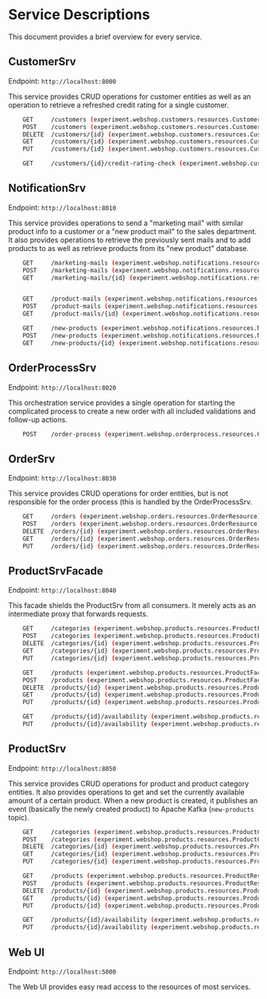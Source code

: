 # Service Descriptions

This document provides a brief overview for every service.

## CustomerSrv

Endpoint: `http://localhost:8000`

This service provides CRUD operations for customer entities as well as an operation to retrieve a refreshed credit rating for a single customer.

```bash
    GET     /customers (experiment.webshop.customers.resources.CustomerResource)
    POST    /customers (experiment.webshop.customers.resources.CustomerResource)
    DELETE  /customers/{id} (experiment.webshop.customers.resources.CustomerResource)
    GET     /customers/{id} (experiment.webshop.customers.resources.CustomerResource)
    PUT     /customers/{id} (experiment.webshop.customers.resources.CustomerResource)

    GET     /customers/{id}/credit-rating-check (experiment.webshop.customers.resources.CustomerResource)
```

## NotificationSrv

Endpoint: `http://localhost:8010`

This service provides operations to send a "marketing mail" with similar product info to a customer or a "new product mail" to the sales department. It also provides operations to retrieve the previously sent mails and to add products to as well as retrieve products from its "new product" database.

```bash
    GET     /marketing-mails (experiment.webshop.notifications.resources.NotificationResource)
    POST    /marketing-mails (experiment.webshop.notifications.resources.NotificationResource)
    GET     /marketing-mails/{id} (experiment.webshop.notifications.resources.NotificationResource)


    GET     /product-mails (experiment.webshop.notifications.resources.NotificationResource)
    POST    /product-mails (experiment.webshop.notifications.resources.NotificationResource)
    GET     /product-mails/{id} (experiment.webshop.notifications.resources.NotificationResource)(experiment.webshop.customers.resources.CustomerResource)

    GET     /new-products (experiment.webshop.notifications.resources.NotificationResource)
    POST    /new-products (experiment.webshop.notifications.resources.NotificationResource)
    GET     /new-products/{id} (experiment.webshop.notifications.resources.NotificationResource)
```

## OrderProcessSrv

Endpoint: `http://localhost:8020`

This orchestration service provides a single operation for starting the complicated process to create a new order with all included validations and follow-up actions.

```bash
    POST    /order-process (experiment.webshop.orderprocess.resources.OrderProcessResource)
```

## OrderSrv

Endpoint: `http://localhost:8030`

This service provides CRUD operations for order entities, but is not responsible for the order process (this is handled by the OrderProcessSrv.

```bash
    GET     /orders (experiment.webshop.orders.resources.OrderResource)
    POST    /orders (experiment.webshop.orders.resources.OrderResource)
    DELETE  /orders/{id} (experiment.webshop.orders.resources.OrderResource)
    GET     /orders/{id} (experiment.webshop.orders.resources.OrderResource)
    PUT     /orders/{id} (experiment.webshop.orders.resources.OrderResource)
```

## ProductSrvFacade

Endpoint: `http://localhost:8040`

This facade shields the ProductSrv from all consumers. It merely acts as an intermediate proxy that forwards requests.

```bash
    GET     /categories (experiment.webshop.products.resources.ProductFacadeResource)
    POST    /categories (experiment.webshop.products.resources.ProductFacadeResource)
    DELETE  /categories/{id} (experiment.webshop.products.resources.ProductFacadeResource)
    GET     /categories/{id} (experiment.webshop.products.resources.ProductFacadeResource)
    PUT     /categories/{id} (experiment.webshop.products.resources.ProductFacadeResource)

    GET     /products (experiment.webshop.products.resources.ProductFacadeResource)
    POST    /products (experiment.webshop.products.resources.ProductFacadeResource)
    DELETE  /products/{id} (experiment.webshop.products.resources.ProductFacadeResource)
    GET     /products/{id} (experiment.webshop.products.resources.ProductFacadeResource)
    PUT     /products/{id} (experiment.webshop.products.resources.ProductFacadeResource)

    GET     /products/{id}/availability (experiment.webshop.products.resources.ProductFacadeResource)
    PUT     /products/{id}/availability (experiment.webshop.products.resources.ProductFacadeResource)
```

## ProductSrv

Endpoint: `http://localhost:8050`

This service provides CRUD operations for product and product category entities. It also provides operations to get and set the currently available amount of a certain product. When a new product is created, it publishes an event (basically the newly created product) to Apache Kafka (`new-products` topic).

```bash
    GET     /categories (experiment.webshop.products.resources.ProductCategoryResource)
    POST    /categories (experiment.webshop.products.resources.ProductCategoryResource)
    DELETE  /categories/{id} (experiment.webshop.products.resources.ProductCategoryResource)
    GET     /categories/{id} (experiment.webshop.products.resources.ProductCategoryResource)
    PUT     /categories/{id} (experiment.webshop.products.resources.ProductCategoryResource)

    GET     /products (experiment.webshop.products.resources.ProductResource)
    POST    /products (experiment.webshop.products.resources.ProductResource)
    DELETE  /products/{id} (experiment.webshop.products.resources.ProductResource)
    GET     /products/{id} (experiment.webshop.products.resources.ProductResource)
    PUT     /products/{id} (experiment.webshop.products.resources.ProductResource)

    GET     /products/{id}/availability (experiment.webshop.products.resources.WarehouseResource)
    PUT     /products/{id}/availability (experiment.webshop.products.resources.WarehouseResource)
```

## Web UI

Endpoint: `http://localhost:5000`

The Web UI provides easy read access to the resources of most services.
